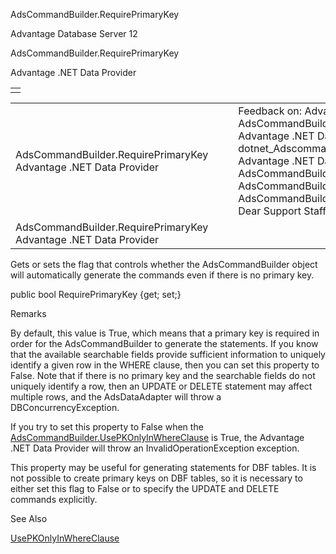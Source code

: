 AdsCommandBuilder.RequirePrimaryKey




Advantage Database Server 12  

AdsCommandBuilder.RequirePrimaryKey

Advantage .NET Data Provider

|  |
| --- |
|  |

|  |  |  |  |  |
| --- | --- | --- | --- | --- |
| AdsCommandBuilder.RequirePrimaryKey  Advantage .NET Data Provider |  |  | Feedback on: Advantage Database Server 12 - AdsCommandBuilder.RequirePrimaryKey Advantage .NET Data Provider dotnet\_Adscommandbuilder\_requireprimarykey Advantage .NET Data Provider > AdsCommandBuilder Class > AdsCommandBuilder Properties > AdsCommandBuilder.RequirePrimaryKey / Dear Support Staff, |  |
| AdsCommandBuilder.RequirePrimaryKey  Advantage .NET Data Provider |  |  |  |  |

Gets or sets the flag that controls whether the AdsCommandBuilder object will automatically generate the commands even if there is no primary key.

public bool RequirePrimaryKey {get; set;}

Remarks

By default, this value is True, which means that a primary key is required in order for the AdsCommandBuilder to generate the statements. If you know that the available searchable fields provide sufficient information to uniquely identify a given row in the WHERE clause, then you can set this property to False. Note that if there is no primary key and the searchable fields do not uniquely identify a row, then an UPDATE or DELETE statement may affect multiple rows, and the AdsDataAdapter will throw a DBConcurrencyException.

If you try to set this property to False when the [AdsCommandBuilder.UsePKOnlyInWhereClause](dotnet_adscommandbuilder_usepkonlyinwhereclause.htm) is True, the Advantage .NET Data Provider will throw an InvalidOperationException exception.

This property may be useful for generating statements for DBF tables. It is not possible to create primary keys on DBF tables, so it is necessary to either set this flag to False or to specify the UPDATE and DELETE commands explicitly.

See Also

[UsePKOnlyInWhereClause](dotnet_adscommandbuilder_usepkonlyinwhereclause.htm)